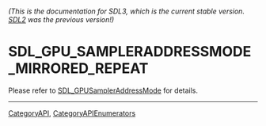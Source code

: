 ###### (This is the documentation for SDL3, which is the current stable version. [SDL2](https://wiki.libsdl.org/SDL2/) was the previous version!)
# SDL_GPU_SAMPLERADDRESSMODE_MIRRORED_REPEAT

Please refer to [SDL_GPUSamplerAddressMode](SDL_GPUSamplerAddressMode) for details.

----
[CategoryAPI](CategoryAPI), [CategoryAPIEnumerators](CategoryAPIEnumerators)

